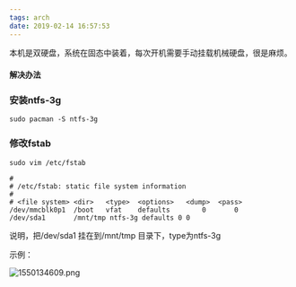 ```yaml
---
tags: arch
date: 2019-02-14 16:57:53
---
```


本机是双硬盘，系统在固态中装着，每次开机需要手动挂载机械硬盘，很是麻烦。

#### 解决办法


### 安装ntfs-3g
```shell
sudo pacman -S ntfs-3g
```
### 修改fstab
```shell
sudo vim /etc/fstab
```
```config
#
# /etc/fstab: static file system information
#
# <file system>	<dir>	<type>	<options>	<dump>	<pass>
/dev/mmcblk0p1  /boot   vfat    defaults        0       0
/dev/sda1       /mnt/tmp ntfs-3g defaults 0 0
```
说明，把/dev/sda1 挂在到/mnt/tmp 目录下，type为ntfs-3g

示例：

![1550134609.png](https://i.loli.net/2019/02/14/5c652d91f0f7b.png?filename=1550134609.png)

